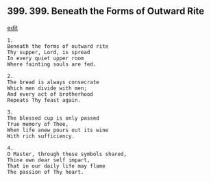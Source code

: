 
## 399.  399. Beneath the Forms of Outward Rite
[edit](https://docs.google.com/document/d/13t4ZMLBrJgmwmeRaY7oChCVI_ONA7%2Dtr/edit?mode=html)






    1.
    Beneath the forms of outward rite
    Thy supper, Lord, is spread
    In every quiet upper room
    Where fainting souls are fed.

    2.
    The bread is always consecrate
    Which men divide with men;
    And every act of brotherhood
    Repeats Thy feast again.

    3.
    The blessed cup is only passed
    True memory of Thee,
    When life anew pours out its wine
    With rich sufficiency.

    4.
    O Master, through these symbols shared,
    Thine own dear self impart,
    That in our daily life may flame
    The passion of Thy heart.
